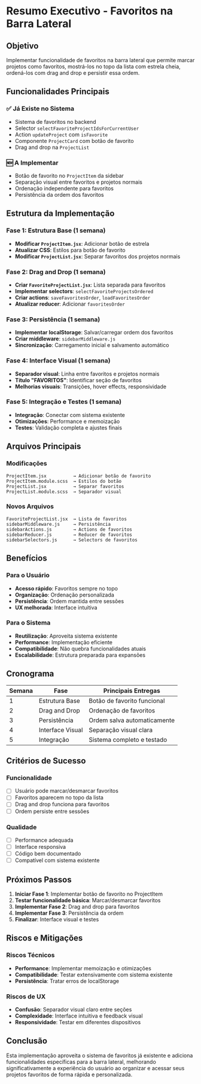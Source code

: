 # Resumo Executivo - Favoritos na Barra Lateral

## Objetivo
Implementar funcionalidade de favoritos na barra lateral que permite marcar projetos como favoritos, mostrá-los no topo da lista com estrela cheia, ordená-los com drag and drop e persistir essa ordem.

## Funcionalidades Principais

### ✅ Já Existe no Sistema
- Sistema de favoritos no backend
- Selector `selectFavoriteProjectIdsForCurrentUser`
- Action `updateProject` com `isFavorite`
- Componente `ProjectCard` com botão de favorito
- Drag and drop na `ProjectList`

### 🆕 A Implementar
- Botão de favorito no `ProjectItem` da sidebar
- Separação visual entre favoritos e projetos normais
- Ordenação independente para favoritos
- Persistência da ordem dos favoritos

## Estrutura da Implementação

### Fase 1: Estrutura Base (1 semana)
- **Modificar `ProjectItem.jsx`**: Adicionar botão de estrela
- **Atualizar CSS**: Estilos para botão de favorito
- **Modificar `ProjectList.jsx`**: Separar favoritos dos projetos normais

### Fase 2: Drag and Drop (1 semana)
- **Criar `FavoriteProjectList.jsx`**: Lista separada para favoritos
- **Implementar selectors**: `selectFavoriteProjectsOrdered`
- **Criar actions**: `saveFavoritesOrder`, `loadFavoritesOrder`
- **Atualizar reducer**: Adicionar `favoritesOrder`

### Fase 3: Persistência (1 semana)
- **Implementar localStorage**: Salvar/carregar ordem dos favoritos
- **Criar middleware**: `sidebarMiddleware.js`
- **Sincronização**: Carregamento inicial e salvamento automático

### Fase 4: Interface Visual (1 semana)
- **Separador visual**: Linha entre favoritos e projetos normais
- **Título "FAVORITOS"**: Identificar seção de favoritos
- **Melhorias visuais**: Transições, hover effects, responsividade

### Fase 5: Integração e Testes (1 semana)
- **Integração**: Conectar com sistema existente
- **Otimizações**: Performance e memoização
- **Testes**: Validação completa e ajustes finais

## Arquivos Principais

### Modificações
```
ProjectItem.jsx          → Adicionar botão de favorito
ProjectItem.module.scss  → Estilos do botão
ProjectList.jsx          → Separar favoritos
ProjectList.module.scss  → Separador visual
```

### Novos Arquivos
```
FavoriteProjectList.jsx  → Lista de favoritos
sidebarMiddleware.js     → Persistência
sidebarActions.js        → Actions de favoritos
sidebarReducer.js        → Reducer de favoritos
sidebarSelectors.js      → Selectors de favoritos
```

## Benefícios

### Para o Usuário
- **Acesso rápido**: Favoritos sempre no topo
- **Organização**: Ordenação personalizada
- **Persistência**: Ordem mantida entre sessões
- **UX melhorada**: Interface intuitiva

### Para o Sistema
- **Reutilização**: Aproveita sistema existente
- **Performance**: Implementação eficiente
- **Compatibilidade**: Não quebra funcionalidades atuais
- **Escalabilidade**: Estrutura preparada para expansões

## Cronograma

| Semana | Fase | Principais Entregas |
|--------|------|-------------------|
| 1 | Estrutura Base | Botão de favorito funcional |
| 2 | Drag and Drop | Ordenação de favoritos |
| 3 | Persistência | Ordem salva automaticamente |
| 4 | Interface Visual | Separação visual clara |
| 5 | Integração | Sistema completo e testado |

## Critérios de Sucesso

### Funcionalidade
- [ ] Usuário pode marcar/desmarcar favoritos
- [ ] Favoritos aparecem no topo da lista
- [ ] Drag and drop funciona para favoritos
- [ ] Ordem persiste entre sessões

### Qualidade
- [ ] Performance adequada
- [ ] Interface responsiva
- [ ] Código bem documentado
- [ ] Compatível com sistema existente

## Próximos Passos

1. **Iniciar Fase 1**: Implementar botão de favorito no ProjectItem
2. **Testar funcionalidade básica**: Marcar/desmarcar favoritos
3. **Implementar Fase 2**: Drag and drop para favoritos
4. **Implementar Fase 3**: Persistência da ordem
5. **Finalizar**: Interface visual e testes

## Riscos e Mitigações

### Riscos Técnicos
- **Performance**: Implementar memoização e otimizações
- **Compatibilidade**: Testar extensivamente com sistema existente
- **Persistência**: Tratar erros de localStorage

### Riscos de UX
- **Confusão**: Separador visual claro entre seções
- **Complexidade**: Interface intuitiva e feedback visual
- **Responsividade**: Testar em diferentes dispositivos

## Conclusão

Esta implementação aproveita o sistema de favoritos já existente e adiciona funcionalidades específicas para a barra lateral, melhorando significativamente a experiência do usuário ao organizar e acessar seus projetos favoritos de forma rápida e personalizada.
